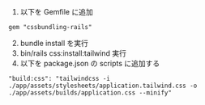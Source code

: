 1. 以下を Gemfile に追加

```
gem "cssbundling-rails"
```
2. bundle install を実行
3. bin/rails css:install:tailwind 実行
4. 以下を package.json の scripts に追加する

```
"build:css": "tailwindcss -i ./app/assets/stylesheets/application.tailwind.css -o ./app/assets/builds/application.css --minify"
```
